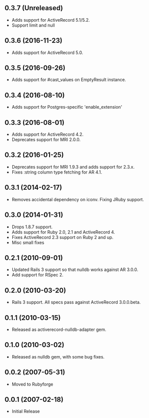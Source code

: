 0.3.7 (Unreleased)
-----------
- Adds support for ActiveRecord 5.1/5.2.
- Support limit and null


0.3.6 (2016-11-23)
-----------
- Adds support for ActiveRecord 5.0.


0.3.5 (2016-09-26)
-----------
- Adds support for #cast_values on EmptyResult instance.


0.3.4 (2016-08-10)
-----------
- Adds support for Postgres-specific 'enable_extension'


0.3.3 (2016-08-01)
-----------
- Adds support for ActiveRecord 4.2.
- Deprecates support for MRI 2.0.0.


0.3.2 (2016-01-25)
-----------
- Deprecates support for MRI 1.9.3 and adds support for 2.3.x.
- Fixes :string column type fetching for AR 4.1.


0.3.1 (2014-02-17)
-----------
- Removes accidental dependency on iconv. Fixing JRuby support.


0.3.0 (2014-01-31)
-----------
- Drops 1.8.7 support.
- Adds support for Ruby 2.0, 2.1 and ActiveRecord 4.
- Fixes ActiveRecord 2.3 support on Ruby 2 and up.
- Misc small fixes


0.2.1 (2010-09-01)
-----------
- Updated Rails 3 support so that nulldb works against AR 3.0.0.
- Add support for RSpec 2.


0.2.0 (2010-03-20)
-----------
- Rails 3 support.  All specs pass against ActiveRecord 3.0.0.beta.


0.1.1 (2010-03-15)
-----------
- Released as activerecord-nulldb-adapter gem.


0.1.0 (2010-03-02)
-----------
- Released as nulldb gem, with some bug fixes.


0.0.2 (2007-05-31)
-----------
- Moved to Rubyforge


0.0.1 (2007-02-18)
-----------
- Initial Release
